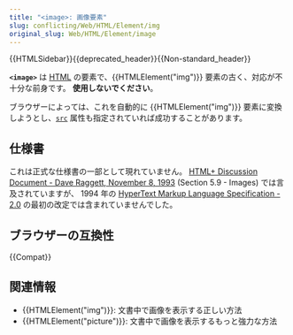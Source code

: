 ```yaml
---
title: "<image>: 画像要素"
slug: conflicting/Web/HTML/Element/img
original_slug: Web/HTML/Element/image
---
```


{{HTMLSidebar}}{{deprecated_header}}{{Non-standard_header}}

**`<image>`** は [HTML](/ja/docs/Web/HTML) の要素で、{{HTMLElement("img")}} 要素の古く、対応が不十分な前身です。
**使用しないでください**。

ブラウザーによっては、これを自動的に {{HTMLElement("img")}} 要素に変換しようとし、[`src`](/ja/docs/Web/HTML/Element/img#src) 属性も指定されていれば成功することがあります。

<!-- ## Technical summary -->

## 仕様書

これは正式な仕様書の一部として現れていません。
[HTML+ Discussion Document - Dave Raggett, November 8, 1993](https://www.w3.org/MarkUp/HTMLPlus/htmlplus_21.html) (Section 5.9 - Images) では言及されていますが、 1994 年の [HyperText Markup Language Specification - 2.0](https://datatracker.ietf.org/doc/html/draft-ietf-html-spec-00) の最初の改定では含まれていませんでした。

## ブラウザーの互換性

{{Compat}}

## 関連情報

- {{HTMLElement("img")}}: 文書中で画像を表示する正しい方法
- {{HTMLElement("picture")}}: 文書中で画像を表示するもっと強力な方法
